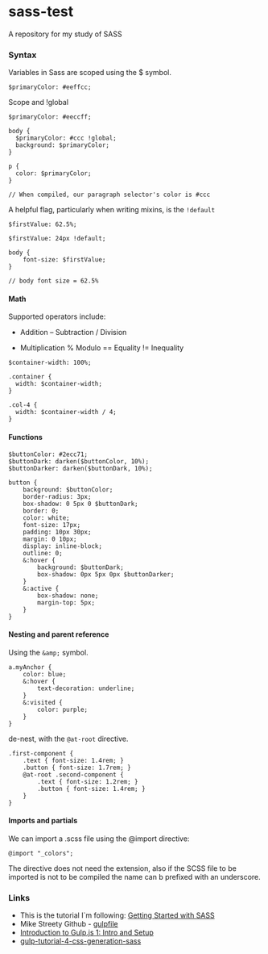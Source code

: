 # sass-test
A repository for my study of SASS


### Syntax

Variables in Sass are scoped using the $ symbol.

```
$primaryColor: #eeffcc;
```

Scope and !global

```
$primaryColor: #eeccff;

body {
  $primaryColor: #ccc !global;
  background: $primaryColor;
}

p {
  color: $primaryColor;
}

// When compiled, our paragraph selector's color is #ccc
```

A helpful flag, particularly when writing mixins, is the `!default`

```
$firstValue: 62.5%;

$firstValue: 24px !default;

body {
    font-size: $firstValue;
}

// body font size = 62.5%
```

#### Math

Supported operators include:

+    Addition
–    Subtraction
/    Division
*    Multiplication
%    Modulo
==   Equality
!=   Inequality

```
$container-width: 100%;

.container {
  width: $container-width;
}

.col-4 {
  width: $container-width / 4;
}
```

#### Functions

```
$buttonColor: #2ecc71;
$buttonDark: darken($buttonColor, 10%);
$buttonDarker: darken($buttonDark, 10%);

button {
    background: $buttonColor;
    border-radius: 3px;
    box-shadow: 0 5px 0 $buttonDark;
    border: 0;
    color: white;
    font-size: 17px;
    padding: 10px 30px;
    margin: 0 10px;
    display: inline-block;
    outline: 0;
    &:hover {
        background: $buttonDark;
        box-shadow: 0px 5px 0px $buttonDarker;
    }
    &:active {
        box-shadow: none;
        margin-top: 5px;
    }
}
```

#### Nesting and parent reference

Using the `&amp;` symbol.

```
a.myAnchor {
    color: blue;
    &:hover {
        text-decoration: underline;
    }
    &:visited {
        color: purple;
    }
}
```

de-nest, with the `@at-root` directive.

```
.first-component {
    .text { font-size: 1.4rem; }
    .button { font-size: 1.7rem; }
    @at-root .second-component {
        .text { font-size: 1.2rem; }
        .button { font-size: 1.4rem; }
    }
}
```

#### Imports and partials

We can import a .scss file using the @import directive:

```
@import "_colors";
```

The directive does not need the extension, also if the SCSS file to be imported is not to be compiled the name can b prefixed with an underscore.





### Links

* This is the tutorial I`m following:
[Getting Started with SASS](https://scotch.io/tutorials/getting-started-with-sass)
* Mike Streety Github - [gulpfile](https://gist.github.com/mikestreety/9525414)
* [Introduction to Gulp.js 1: Intro and Setup](http://stefanimhoff.de/2014/gulp-tutorial-1-intro-setup/)
* [gulp-tutorial-4-css-generation-sass](http://stefanimhoff.de/2014/gulp-tutorial-4-css-generation-sass/)
